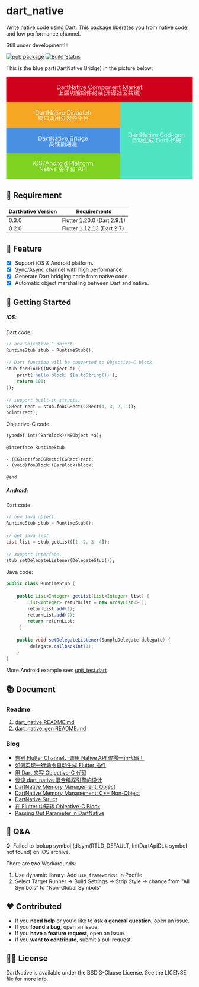 # dart_native

Write native code using Dart. This package liberates you from native code and low performance channel.

Still under development!!! 

[![pub package](https://img.shields.io/pub/v/dart_native.svg)](https://pub.dev/packages/dart_native)
[![Build Status](https://travis-ci.org/dart-native/dart_native.svg?branch=master)](https://travis-ci.org/dart-native/dart_native)

This is the blue part(DartNative Bridge) in the picture below:

![](images/dartnative.png)

## 📲 Requirement

| DartNative Version | Requirements |
| --- | --- |
| 0.3.0 | Flutter 1.20.0 (Dart 2.9.1) |
| 0.2.0 | Flutter 1.12.13 (Dart 2.7) |

## 🌟 Feature

- [x] Support iOS & Android platform.
- [x] Sync/Async channel with high performance.
- [x] Generate Dart bridging code from native code.
- [x] Automatic object marshalling between Dart and native.

## 🔮 Getting Started

##### iOS:

Dart code:

```dart
// new Objective-C object.
RuntimeStub stub = RuntimeStub();

// Dart function will be converted to Objective-C block.
stub.fooBlock((NSObject a) {
    print('hello block! ${a.toString()}');
    return 101;
});

// support built-in structs.
CGRect rect = stub.fooCGRect(CGRect(4, 3, 2, 1));
print(rect);

```
Objective-C code:

```objc
typedef int(^BarBlock)(NSObject *a);

@interface RuntimeStub

- (CGRect)fooCGRect:(CGRect)rect;
- (void)fooBlock:(BarBlock)block;

@end
```

##### Android:

Dart code:
```dart
// new Java object.
RuntimeStub stub = RuntimeStub();

// get java list.
List list = stub.getList([1, 2, 3, 4]);

// support interface.
stub.setDelegateListener(DelegateStub());

```
Java code:

```java
public class RuntimeStub {

    public List<Integer> getList(List<Integer> list) {
        List<Integer> returnList = new ArrayList<>();
        returnList.add(1);
        returnList.add(2);
        return returnList;
     }

    public void setDelegateListener(SampleDelegate delegate) {
         delegate.callbackInt(1);
    }
}
```
More Android example see: [unit_test.dart](/dart_native/example/lib/android/unit_test.dart)
## 📚 Document

### Readme

1. [dart_native README.md](/dart_native/README.md)
2. [dart_native_gen README.md](/dart_native_gen/README.md)

### Blog

- [告别 Flutter Channel，调用 Native API 仅需一行代码！](http://yulingtianxia.com/blog/2020/06/25/Codegen-for-DartNative/)
- [如何实现一行命令自动生成 Flutter 插件](http://yulingtianxia.com/blog/2020/07/25/How-to-Implement-Codegen/)
- [用 Dart 来写 Objective-C 代码](http://yulingtianxia.com/blog/2019/10/27/Write-Objective-C-Code-using-Dart/)
- [谈谈 dart_native 混合编程引擎的设计](http://yulingtianxia.com/blog/2019/11/28/DartObjC-Design/)
- [DartNative Memory Management: Object](http://yulingtianxia.com/blog/2019/12/26/DartObjC-Memory-Management-Object/)
- [DartNative Memory Management: C++ Non-Object](http://yulingtianxia.com/blog/2020/01/31/DartNative-Memory-Management-Cpp-Non-Object/)
- [DartNative Struct](http://yulingtianxia.com/blog/2020/02/24/DartNative-Struct/)
- [在 Flutter 中玩转 Objective-C Block](http://yulingtianxia.com/blog/2020/03/28/Using-Objective-C-Block-in-Flutter/)
- [Passing Out Parameter in DartNative](http://yulingtianxia.com/blog/2020/04/25/Passing-Out-Parameter-in-DartNative/)

## 🐒 Q&A

Q: Failed to lookup symbol (dlsym(RTLD_DEFAULT, InitDartApiDL): symbol not found) on iOS archive.

There are two Workarounds:

1. Use dynamic library: Add `use_frameworks!` in Podfile.
2. Select Target Runner -> Build Settings -> Strip Style -> change from "All
Symbols" to "Non-Global Symbols"

## ❤️ Contributed

- If you **need help** or you'd like to **ask a general question**, open an issue.
- If you **found a bug**, open an issue.
- If you **have a feature request**, open an issue.
- If you **want to contribute**, submit a pull request.

## 👮🏻 License

DartNative is available under the BSD 3-Clause License. See the LICENSE file for more info.